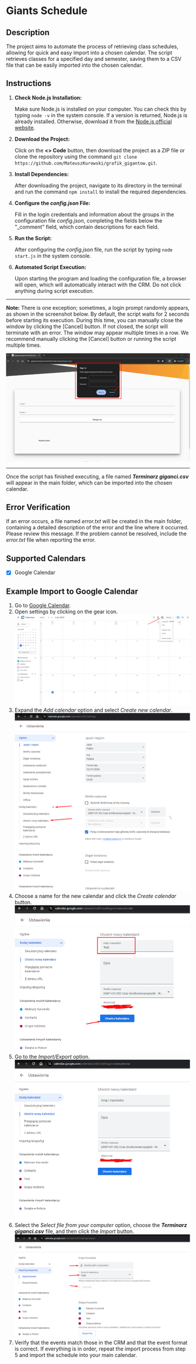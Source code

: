 # Giants Schedule

## Description

The project aims to automate the process of retrieving class schedules, allowing for quick and easy import into a chosen calendar. The script retrieves classes for a specified day and semester, saving them to a CSV file that can be easily imported into the chosen calendar.

## Instructions

1. **Check Node.js Installation:**

   Make sure Node.js is installed on your computer. You can check this by typing `node -v` in the system console. If a version is returned, Node.js is already installed. Otherwise, download it from the [Node.js official website](https://nodejs.org/en/download/current).

2. **Download the Project:**

   Click on the **<> Code** button, then download the project as a ZIP file or clone the repository using the command `git clone https://github.com/MateuszKurowski/grafik_gigantow.git`.

3. **Install Dependencies:**

   After downloading the project, navigate to its directory in the terminal and run the command `npm install` to install the required dependencies.

4. **Configure the _config.json_ File:**

   Fill in the login credentials and information about the groups in the configuration file _config.json_, completing the fields below the "\_comment" field, which contain descriptions for each field.

5. **Run the Script:**

   After configuring the _config.json_ file, run the script by typing `node start.js` in the system console.

6. **Automated Script Execution:**

   Upon starting the program and loading the configuration file, a browser will open, which will automatically interact with the CRM. Do not click anything during script execution.

---

**Note:** There is one exception; sometimes, a login prompt randomly appears, as shown in the screenshot below. By default, the script waits for 2 seconds before starting its execution. During this time, you can manually close the window by clicking the [Cancel] button. If not closed, the script will terminate with an error. The window may appear multiple times in a row. We recommend manually clicking the [Cancel] button or running the script multiple times.

![Login Prompt in CRM](img/wyskakujaceOkno.png)

---

Once the script has finished executing, a file named **_Terminarz giganci.csv_** will appear in the main folder, which can be imported into the chosen calendar.

## Error Verification

If an error occurs, a file named _error.txt_ will be created in the main folder, containing a detailed description of the error and the line where it occurred. Please review this message. If the problem cannot be resolved, include the _error.txt_ file when reporting the error.

## Supported Calendars

- [x] Google Calendar

## Example Import to Google Calendar

1. Go to [Google Calendar](https://calendar.google.com/).
2. Open settings by clicking on the gear icon.
   ![Open Settings](img/ustawieniaGoogle.png)
3. Expand the _Add calendar_ option and select _Create new calendar_.
   ![Create New Calendar](img/nowyKalendarzGoogle.png)
4. Choose a name for the new calendar and click the _Create calendar_ button.
   ![Creating New Calendar](img/utworzKalendarzGoogle.png)
5. Go to the _Import/Export_ option.
   ![Import/Export Option](img/importujEksportujGoogle.png)
6. Select the _Select file from your computer_ option, choose the **_Terminarz giganci.csv_** file, and then click the _Import_ button.
   ![Import into Calendar](img/importGoogle.png)
7. Verify that the events match those in the CRM and that the event format is correct. If everything is in order, repeat the import process from step 5 and import the schedule into your main calendar.
